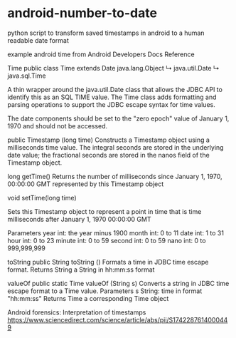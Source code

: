 # android-number-to-date
python script to transform saved timestamps in android to a human readable date format

example android time
from Android Developers Docs Reference

Time
public class Time
extends Date
java.lang.Object
   ↳ 	java.util.Date
  	   ↳ 	java.sql.Time 

A thin wrapper around the java.util.Date class that allows the JDBC API to identify this as an SQL TIME value. 
The Time class adds formatting and parsing operations to support the JDBC escape syntax for time values.

The date components should be set to the "zero epoch" value of January 1, 1970 and should not be accessed.

public Timestamp (long time)
Constructs a Timestamp object using a milliseconds time value. The integral seconds are stored in the underlying date value; the fractional seconds are stored in the nanos field of the Timestamp object.

long 	getTime()
Returns the number of milliseconds since January 1, 1970, 00:00:00 GMT represented by this Timestamp object

void 	setTime(long time)
   
Sets this Timestamp object to represent a point in time that is time milliseconds after January 1, 1970 00:00:00 GMT

   
Parameters
year 	  int: the year minus 1900
month 	int: 0 to 11
date 	  int: 1 to 31
hour 	  int: 0 to 23
minute 	int: 0 to 59
second 	int: 0 to 59
nano 	  int: 0 to 999,999,999

toString
public String toString ()
Formats a time in JDBC time escape format.
Returns
String 	a String in hh:mm:ss format


valueOf
public static Time valueOf (String s)
Converts a string in JDBC time escape format to a Time value.
Parameters
s 	String: time in format "hh:mm:ss"
Returns
Time 	a corresponding Time object


Android forensics: Interpretation of timestamps
https://www.sciencedirect.com/science/article/abs/pii/S1742287614000449

   

